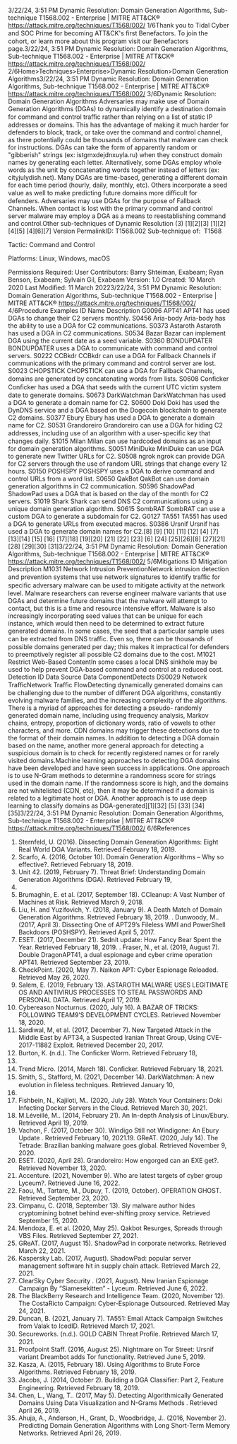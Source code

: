3/22/24, 3:51 PM Dynamic Resolution: Domain Generation Algorithms, Sub-technique T1568.002 - Enterprise | MITRE ATT&CK®
https://attack.mitre.org/techniques/T1568/002/ 1/6Thank you to Tidal Cyber and SOC Prime for becoming ATT&CK's ﬁrst Benefactors. To join the cohort, or learn more about this program visit our
Benefactors page.3/22/24, 3:51 PM Dynamic Resolution: Domain Generation Algorithms, Sub-technique T1568.002 - Enterprise | MITRE ATT&CK®
https://attack.mitre.org/techniques/T1568/002/ 2/6Home>Techniques>Enterprise>Dynamic Resolution>Domain Generation Algorithms3/22/24, 3:51 PM Dynamic Resolution: Domain Generation Algorithms, Sub-technique T1568.002 - Enterprise | MITRE ATT&CK®
https://attack.mitre.org/techniques/T1568/002/ 3/6Dynamic Resolution: Domain Generation Algorithms
Adversaries may make use of Domain Generation Algorithms (DGAs) to dynamically identify a destination domain for command and control
traﬃc rather than relying on a list of static IP addresses or domains. This has the advantage of making it much harder for defenders to
block, track, or take over the command and control channel, as there potentially could be thousands of domains that malware can check for
instructions.
DGAs can take the form of apparently random or "gibberish" strings (ex: istgmxdejdnxuyla.ru) when they construct domain names by
generating each letter. Alternatively, some DGAs employ whole words as the unit by concatenating words together instead of letters (ex:
cityjulydish.net). Many DGAs are time-based, generating a different domain for each time period (hourly, daily, monthly, etc). Others
incorporate a seed value as well to make predicting future domains more diﬃcult for defenders.
Adversaries may use DGAs for the purpose of Fallback Channels. When contact is lost with the primary command and control server
malware may employ a DGA as a means to reestablishing command and control.Other sub-techniques of Dynamic Resolution (3)
[1][2][3]
[1][2][4][5]
[4][6][7]
Version PermalinkID: T1568.002
Sub-technique of:  T1568

Tactic: Command and Control

Platforms: Linux, Windows, macOS

Permissions Required: User
Contributors: Barry Shteiman, Exabeam; Ryan Benson, Exabeam; Sylvain Gil, Exabeam
Version: 1.0
Created: 10 March 2020
Last Modiﬁed: 11 March 20223/22/24, 3:51 PM Dynamic Resolution: Domain Generation Algorithms, Sub-technique T1568.002 - Enterprise | MITRE ATT&CK®
https://attack.mitre.org/techniques/T1568/002/ 4/6Procedure Examples
ID Name Description
G0096 APT41 APT41 has used DGAs to change their C2 servers monthly.
S0456 Aria-body Aria-body has the ability to use a DGA for C2 communications.
S0373 Astaroth Astaroth has used a DGA in C2 communications.
S0534 Bazar Bazar can implement DGA using the current date as a seed variable.
S0360 BONDUPDATER BONDUPDATER uses a DGA to communicate with command and control servers.
S0222 CCBkdr CCBkdr can use a DGA for Fallback Channels if communications with the primary command and control
server are lost.
S0023 CHOPSTICK CHOPSTICK can use a DGA for Fallback Channels, domains are generated by concatenating words from
lists.
S0608 Conﬁcker Conﬁcker has used a DGA that seeds with the current UTC victim system date to generate domains.
S0673 DarkWatchman DarkWatchman has used a DGA to generate a domain name for C2.
S0600 Doki Doki has used the DynDNS service and a DGA based on the Dogecoin blockchain to generate C2 domains.
S0377 Ebury Ebury has used a DGA to generate a domain name for C2.
S0531 Grandoreiro Grandoreiro can use a DGA for hiding C2 addresses, including use of an algorithm with a user-speciﬁc key
that changes daily.
S1015 Milan Milan can use hardcoded domains as an input for domain generation algorithms.
S0051 MiniDuke MiniDuke can use DGA to generate new Twitter URLs for C2.
S0508 ngrok ngrok can provide DGA for C2 servers through the use of random URL strings that change every 12 hours.
S0150 POSHSPY POSHSPY uses a DGA to derive command and control URLs from a word list.
S0650 QakBot QakBot can use domain generation algorithms in C2 communication.
S0596 ShadowPad ShadowPad uses a DGA that is based on the day of the month for C2 servers.
S1019 Shark Shark can send DNS C2 communications using a unique domain generation algorithm.
S0615 SombRAT SombRAT can use a custom DGA to generate a subdomain for C2.
G0127 TA551 TA551 has used a DGA to generate URLs from executed macros.
S0386 Ursnif Ursnif has used a DGA to generate domain names for C2.[8]
[9]
[10]
[11]
[12]
[4]
[7]
[13][14]
[15]
[16]
[17][18]
[19][20]
[21]
[22]
[23]
[6]
[24]
[25][26][8]
[27][21]
[28]
[29][30]
[31]3/22/24, 3:51 PM Dynamic Resolution: Domain Generation Algorithms, Sub-technique T1568.002 - Enterprise | MITRE ATT&CK®
https://attack.mitre.org/techniques/T1568/002/ 5/6Mitigations
ID Mitigation Description
M1031 Network
Intrusion
PreventionNetwork intrusion detection and prevention systems that use network signatures to identify traﬃc for speciﬁc
adversary malware can be used to mitigate activity at the network level. Malware researchers can reverse
engineer malware variants that use DGAs and determine future domains that the malware will attempt to
contact, but this is a time and resource intensive effort. Malware is also increasingly incorporating seed
values that can be unique for each instance, which would then need to be determined to extract future
generated domains. In some cases, the seed that a particular sample uses can be extracted from DNS traﬃc.
 Even so, there can be thousands of possible domains generated per day; this makes it impractical for
defenders to preemptively register all possible C2 domains due to the cost.
M1021 Restrict
Web-Based
ContentIn some cases a local DNS sinkhole may be used to help prevent DGA-based command and control at a
reduced cost.
Detection
ID Data Source Data ComponentDetects
DS0029 Network TraﬃcNetwork
Traﬃc FlowDetecting dynamically generated domains can be challenging due to the number of
different DGA algorithms, constantly evolving malware families, and the increasing
complexity of the algorithms. There is a myriad of approaches for detecting a pseudo-
randomly generated domain name, including using frequency analysis, Markov chains,
entropy, proportion of dictionary words, ratio of vowels to other characters, and more. 
CDN domains may trigger these detections due to the format of their domain names. In
addition to detecting a DGA domain based on the name, another more general approach
for detecting a suspicious domain is to check for recently registered names or for rarely
visited domains.Machine learning approaches to detecting DGA domains have been
developed and have seen success in applications. One approach is to use N-Gram
methods to determine a randomness score for strings used in the domain name. If the
randomness score is high, and the domains are not whitelisted (CDN, etc), then it may be
determined if a domain is related to a legitimate host or DGA. Another approach is to
use deep learning to classify domains as DGA-generated][1][32]
[5]
[33]
[34]
[35]3/22/24, 3:51 PM Dynamic Resolution: Domain Generation Algorithms, Sub-technique T1568.002 - Enterprise | MITRE ATT&CK®
https://attack.mitre.org/techniques/T1568/002/ 6/6References
1. Sternfeld, U. (2016). Dissecting Domain Generation
Algorithms: Eight Real World DGA Variants. Retrieved February
18, 2019.
2. Scarfo, A. (2016, October 10). Domain Generation Algorithms
– Why so effective?. Retrieved February 18, 2019.
3. Unit 42. (2019, February 7). Threat Brief: Understanding
Domain Generation Algorithms (DGA). Retrieved February 19,
2019.
4. Brumaghin, E. et al. (2017, September 18). CCleanup: A Vast
Number of Machines at Risk. Retrieved March 9, 2018.
5. Liu, H. and Yuzifovich, Y. (2018, January 9). A Death Match of
Domain Generation Algorithms. Retrieved February 18, 2019.
. Dunwoody, M.. (2017, April 3). Dissecting One of APT29’s
Fileless WMI and PowerShell Backdoors (POSHSPY).
Retrieved April 5, 2017.
7. ESET. (2017, December 21). Sednit update: How Fancy Bear
Spent the Year. Retrieved February 18, 2019.
. Fraser, N., et al. (2019, August 7). Double DragonAPT41, a
dual espionage and cyber crime operation APT41. Retrieved
September 23, 2019.
9. CheckPoint. (2020, May 7). Naikon APT: Cyber Espionage
Reloaded. Retrieved May 26, 2020.
10. Salem, E. (2019, February 13). ASTAROTH MALWARE USES
LEGITIMATE OS AND ANTIVIRUS PROCESSES TO STEAL
PASSWORDS AND PERSONAL DATA. Retrieved April 17, 2019.
11. Cybereason Nocturnus. (2020, July 16). A BAZAR OF TRICKS:
FOLLOWING TEAM9’S DEVELOPMENT CYCLES. Retrieved
November 18, 2020.
12. Sardiwal, M, et al. (2017, December 7). New Targeted Attack in
the Middle East by APT34, a Suspected Iranian Threat Group,
Using CVE-2017-11882 Exploit. Retrieved December 20, 2017.
13. Burton, K. (n.d.). The Conﬁcker Worm. Retrieved February 18,
2021.
14. Trend Micro. (2014, March 18). Conﬁcker. Retrieved February
18, 2021.
15. Smith, S., Stafford, M. (2021, December 14). DarkWatchman:
A new evolution in ﬁleless techniques. Retrieved January 10,
2022.
1. Fishbein, N., Kajiloti, M.. (2020, July 28). Watch Your
Containers: Doki Infecting Docker Servers in the Cloud.
Retrieved March 30, 2021.
17. M.Léveillé, M.. (2014, February 21). An In-depth Analysis of
Linux/Ebury. Retrieved April 19, 2019.
1. Vachon, F. (2017, October 30). Windigo Still not Windigone: An
Ebury Update . Retrieved February 10, 2021.19. GReAT. (2020, July 14). The Tetrade: Brazilian banking
malware goes global. Retrieved November 9, 2020.
20. ESET. (2020, April 28). Grandoreiro: How engorged can an EXE
get?. Retrieved November 13, 2020.
21. Accenture. (2021, November 9). Who are latest targets of
cyber group Lyceum?. Retrieved June 16, 2022.
22. Faou, M., Tartare, M., Dupuy, T. (2019, October). OPERATION
GHOST. Retrieved September 23, 2020.
23. Cimpanu, C. (2018, September 13). Sly malware author hides
cryptomining botnet behind ever-shifting proxy service.
Retrieved September 15, 2020.
24. Mendoza, E. et al. (2020, May 25). Qakbot Resurges, Spreads
through VBS Files. Retrieved September 27, 2021.
25. GReAT. (2017, August 15). ShadowPad in corporate networks.
Retrieved March 22, 2021.
2. Kaspersky Lab. (2017, August). ShadowPad: popular server
management software hit in supply chain attack. Retrieved
March 22, 2021.
27. ClearSky Cyber Security . (2021, August). New Iranian
Espionage Campaign By “Siamesekitten” - Lyceum. Retrieved
June 6, 2022.
2. The BlackBerry Research and Intelligence Team. (2020,
November 12). The CostaRicto Campaign: Cyber-Espionage
Outsourced. Retrieved May 24, 2021.
29. Duncan, B. (2021, January 7). TA551: Email Attack Campaign
Switches from Valak to IcedID. Retrieved March 17, 2021.
30. Secureworks. (n.d.). GOLD CABIN Threat Proﬁle. Retrieved
March 17, 2021.
31. Proofpoint Staff. (2016, August 25). Nightmare on Tor Street:
Ursnif variant Dreambot adds Tor functionality. Retrieved June
5, 2019.
32. Kasza, A. (2015, February 18). Using Algorithms to Brute Force
Algorithms. Retrieved February 18, 2019.
33. Jacobs, J. (2014, October 2). Building a DGA Classiﬁer: Part 2,
Feature Engineering. Retrieved February 18, 2019.
34. Chen, L., Wang, T.. (2017, May 5). Detecting Algorithmically
Generated Domains Using Data Visualization and N-Grams
Methods . Retrieved April 26, 2019.
35. Ahuja, A., Anderson, H., Grant, D., Woodbridge, J.. (2016,
November 2). Predicting Domain Generation Algorithms with
Long Short-Term Memory Networks. Retrieved April 26, 2019.
